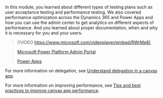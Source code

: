 In this module, you learned about different types of testing plans such as user acceptance testing and performance testing. We also covered performance optimization across the Dynamics 365 and Power Apps and how you can use the admin center to get analytics on different aspects of performance. And you learned about proper documentation, when and why it is necessary for you and your users. 

> [!VIDEO https://www.microsoft.com/videoplayer/embed/RWrMe8]

>[Microsoft Power Platform Admin Portal](https://admin.powerplatform.microsoft.com/?azure-portal=true
)

>[Power Apps](https://make.powerapps.com/?azure-portal=true
)

For more information on delegation, see [Understand delegation in a canvas app](https://docs.microsoft.com/powerapps/maker/canvas-apps/delegation-overview/?azure-portal=true
).

For more information on improving performance, see [Tips and best practices to improve canvas app performance](https://docs.microsoft.com/powerapps/maker/canvas-apps/performance-tips/?azure-portal=true
).